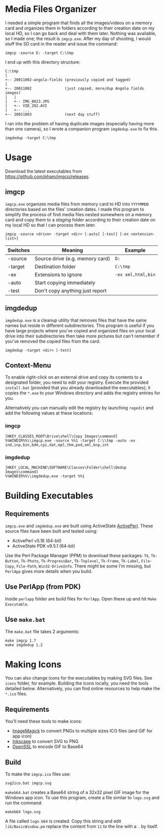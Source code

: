 # Media Files Organizer

I needed a simple program that finds all the images/videos on a memory card and organizes them in folders according to their creation date on my local HD, so I can go back and deal with them later. Nothing was available, so I made one; the result is `imgcp.exe`. After my day of shooting, I would stuff the SD card in the reader and issue the command:

```
imgcp -source E: -target C:\tmp
```

I end up with this directory structure:
```
C:\tmp
|
+-- 20011002-angola-fields (previously copied and tagged)
|
+-- 20011002               (just copied, more/dup Angola fields images)
|   |
|   +-- IMG_0023.JPG
|   +-- VID_202.AVI
|   +-- ...
+-- 20011003               (next day stuff)
```

I ran into the problem of having duplicate images (especially having more than one camera), so I wrote a companion program `imgdedup.exe` to fix this.

```
imgdedup -target C:\tmp
```

# Usage
Download the latest executables from https://github.com/pham/imgcp/releases.

## imgcp
`imgcp.exe` organizes media files from memory card to HD into `YYYYMMDD` directories based on the files' creation dates.
I made this program to simplify the process of find media files nested somewhere on a memory card and copy them to a *staging* folder according to their creation date on my local HD so that I can process them later.

```
imgcp -source <drive> -target <dir> [-auto] [-test] [-ex <extension-list>]
```

| Switches | Meaning | Example
| --- | --- | ---
| -source | Source drive (e.g. memory card) | `D:`
| -target | Destination folder              | `C:\tmp`
| -ex     | Extensions to ignore            | `-ex xml,html,bin`
| -auto   | Start copying immediately       | 
| -test   | Don't copy anything just report |

## imgdedup
`imgdedup.exe` is a cleanup utility that removes files that have the same names but reside in different subdirectories.
This program is useful if you have large projects where you've copied and organized files on your local drive into their subdirectories then take more pictures but can't remember if you've removed the copied files from the card.

```
imgdedup -target <dir> [-test]
```

## Context-Menu
To enable right-click on an external drive and copy its contents to a designated folder, you need to edit your registry.
Execute the provided `install.bat` (provided that you already downloaded the executables); it copies the `*.exe` to your Windows directory and adds the registry entries for you.

Alternatively you can manually edit the registry by launching `regedit` and add the following values at these locations:

### imgcp
```
[HKEY_CLASSES_ROOT\Drive\shell\Copy Images\command]
%%WINDIR%%\\imgcp.exe -source %%1 -target C:\\tmp -auto -ex ind,inp,bin,bdm,cpi,dat,mpl,thm,pod,xml,bnp,int
```

### imgdedup
```
[HKEY_LOCAL_MACHINE\SOFTWARE\Classes\Folder\shell\Dedup Images\command]
%%WINDIR%%\\imgdedup.exe -target %%1
```

# Building Executables

## Requirements
`imgcp.exe` and `imgdedup.exe` are built using ActiveState [ActivePerl].
These source files have been built and tested using:

* ActivePerl v5.16 (64-bit)
* ActiveState PDK v9.5.1 (64-bit)

Use the Perl Package Manager (PPM) to download these packages:
`Tk`, `Tk-Button`, `Tk-Photo`, `Tk-ProgressBar`, `Tk-Toplevel`, `Tk-Frame`, `Tk-Label`,
`File-Copy`, `File-Path`, `Win32-DriveInfo`.
There might be some I'm missing, but `PerlApp` gives more details when you build.

## Use PerlApp (from PDK)
Inside `perlapp` folder are build files for `PerlApp`. Open these up and hit `Make Executable`.

## Use `make.bat`
The `make.bat` file takes 2 arguments:

```
make imgcp 1.7
make imgdedup 1.2
```

# Making Icons
You can also change icons for the executables by making SVG files.
See `icons` folder, for example.
Building the icons locally, you need the tools detailed below.
Alternatively, you can find online resources to help make the `*.ico` files.

## Requirements
You'll need these tools to make icons:

* [ImageMagick] to convert PNGs to multiple sizes ICO files (and GIF for app icon)
* [Inkscape] to convert SVG to PNG
* [OpenSSL] to encode GIF to Base64

## Build
To make the `imgcp.ico` files use:
```
svg2ico.bat imgcp.svg
```

`makeb64.bat` creates a Base64 string of a 32x32 pixel GIF image for the Windows app icon.
To use this program, create a file similar to `logo.svg` and run the command:
```
makeb64 logo.svg
```
A file called `logo.b64`  is created. Copy this string and edit `lib/BasicWindow.pm` replace the content from `11` to the line with a `.` by itself.

[ActivePerl]: https://www.activestate.com/Products/activeperl
[ImageMagick]: https://imagemagick.org/script/download.php
[Inkscape]: https://inkscape.org/
[OpenSSL]: http://gnuwin32.sourceforge.net/packages/openssl.htm
